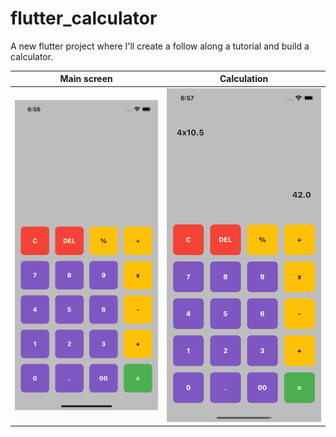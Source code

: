 # flutter_calculator

A new flutter project where I'll create a follow along a tutorial and build a calculator. 

| Main screen | Calculation | 
| ------- | ------- |
| ![Main Screen](./assets/mainScreen.png) | ![Calculation](./assets/calculation.png) |